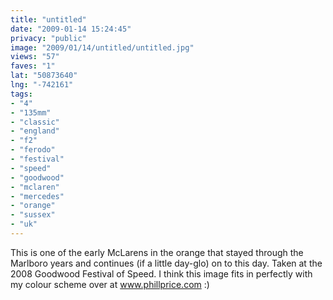 ```yaml
---
title: "untitled"
date: "2009-01-14 15:24:45"
privacy: "public"
image: "2009/01/14/untitled/untitled.jpg"
views: "57"
faves: "1"
lat: "50873640"
lng: "-742161"
tags:
- "4"
- "135mm"
- "classic"
- "england"
- "f2"
- "ferodo"
- "festival"
- "speed"
- "goodwood"
- "mclaren"
- "mercedes"
- "orange"
- "sussex"
- "uk"
---
```

This is one of the early McLarens in the orange that stayed through the Marlboro years and continues (if a little day-glo) on to this day. Taken at the 2008 Goodwood Festival of Speed. I think this image fits in perfectly with my colour scheme over at <a href="http://www.phillprice.com">www.phillprice.com</a> :)<a href="/photos/2009/01/14/mclaren-4"></a>
